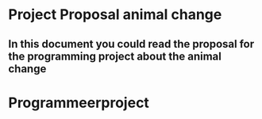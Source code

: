 Project Proposal animal change
===============================

In this document you could read the proposal for the programming project about the animal change
------------------------------------------------------------------------------------------------



# Programmeerproject
